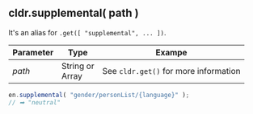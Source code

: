 ## cldr.supplemental( path )

It's an alias for `.get([ "supplemental", ... ])`.

| Parameter | Type | Exampe |
| --- | --- | --- |
| *path* | String or<br>Array | See `cldr.get()` for more information |

```javascript
en.supplemental( "gender/personList/{language}" );
// ➡ "neutral"
```
